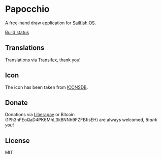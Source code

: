 # Papocchio

A free-hand draw application for [Sailfish OS](https://sailfishos.org).

[Build status](https://build.merproject.org/package/live_build_log/home:ilpianista/harbour-papocchio/sailfish_latest_armv7hl/armv8el)

## Translations

Translations via [Transifex](https://www.transifex.com/ilpianista-harbour/harbour-Papocchio/dashboard/), thank you!

## Icon

The icon has been taken from [ICONSDB](http://www.iconsdb.com/royal-blue-icons/edit-5-icon.html).

## Donate

Donations via [Liberapay](https://liberapay.com/ilpianista) or Bitcoin (1Ph3hFEoQaD4PK6MhL3kBNNh9FZFBfisEH) are always welcomed, _thank you_!

## License

MIT
